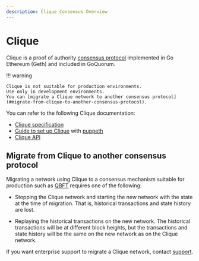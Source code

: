 ```yaml
---
description: Clique Consensus Overview
---
```


# Clique

Clique is a proof of authority [consensus protocol](../../../concepts/consensus/overview.md) implemented in Go Ethereum
(Geth) and included in GoQuorum.

!!! warning

    Clique is not suitable for production environments.
    Use only in development environments.
    You can [migrate a Clique network to another consensus protocol](#migrate-from-clique-to-another-consensus-protocol).

You can refer to the following Clique documentation:

* [Clique specification](https://github.com/ethereum/EIPs/issues/225)
* [Guide to set up Clique](https://hackernoon.com/hands-on-creating-your-own-local-private-geth-node-beginner-friendly-3d45902cc612) with [puppeth](https://blog.ethereum.org/2017/04/14/geth-1-6-puppeth-master/)
* [Clique API](https://geth.ethereum.org/docs/rpc/ns-clique)

## Migrate from Clique to another consensus protocol

Migrating a network using Clique to a consensus mechanism suitable for production such as [QBFT](qbft.md) requires one of the following:

* Stopping the Clique network and starting the new network with the state at the time of migration.
  That is, historical transactions and state history are lost.

* Replaying the historical transactions on the new network.
  The historical transactions will be at different block heights, but the transactions and state history will
  be the same on the new network as on the Clique network.

If you want enterprise support to migrate a Clique network, contact [support](https://consensys.net/quorum/contact-us/).
